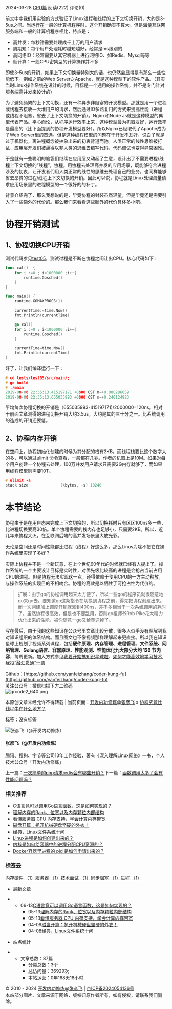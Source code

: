 2024-03-28 [CPU篇](https://kfngxl.cn/index.php/category/cpu/) 阅读(222) 评论(0)

前文中中我们用实验的方式验证了Linux进程和线程的上下文切换开销，大约是3-5us之间。当运行在一般的计算机程序时，这个开销确实不算大。但是海量互联网服务端和一般的计算机程序相比，特点是：

- 高并发：每秒钟需要处理成千上万的用户请求
- 周期短：每个用户处理耗时越短越好，经常是ms级别的
- 高网络IO：经常需要从其它机器上进行网络IO、如Redis、Mysql等等
- 低计算：一般CPU密集型的计算操作并不多

即使3-5us的开销，如果上下文切换量特别大的话，也仍然会显得是有那么一些性能低下。例如之前的Web Server之Apache，就是这种模型下的软件产品。（其实当时Linux操作系统在设计的时候，目标是一个通用的操作系统，并不是专门针对服务端高并发来设计的）

为了避免频繁的上下文切换，还有一种异步非阻塞的开发模型。那就是用一个进程或线程去接收一大堆用户的请求，然后通过IO多路复用的方式来提高性能（进程或线程不阻塞，省去了上下文切换的开销）。Nginx和Node Js就是这种模型的典型代表产品。平心而论，从程序运行效率上来，这种模型最为机器友好，运行效率是最高的（比下面提到的协程开发模型要好）。所以Nginx已经取代了Apache成为了Web Server里的首选。但是这种编程模型的问题在于开发不友好，说白了就是过于机器化，离进程概念被抽象出来的初衷背道而驰。人类正常的线性思维被打乱，应用层开发们被逼得以非人类的思维去编写代码，代码调试也变得异常困难。

于是就有一些聪明的脑袋们继续在应用层又动起了主意，设计出了不需要进程/线程上下文切换的“线程”，协程。用协程去处理高并发的应用场景，既能够符合进程涉及的初衷，让开发者们用人类正常的线性的思维去处理自己的业务，也同样能够省去昂贵的进程/线程上下文切换的开销。因此可以说，协程就是Linux处理海量请求应用场景里的进程模型的一个很好的的补丁。

背景介绍完了，那么我想说的是，毕竟协程的封装虽然轻量，但是毕竟还是需要引入了一些额外的代价的。那么我们来看看这些额外的代价具体多小吧。

# 协程开销测试

## 1、协程切换CPU开销

测试代码参见[test05](https://kfngxl.cn/index.php/archives/611/tests/test05/src/main/main.go)，测试过程是不断在协程之间让出CPU。核心代码如下：

```go
func cal()  {
    for i :=0 ; i<1000000 ;i++{
        runtime.Gosched()
    }
}

func main() {
    runtime.GOMAXPROCS(1)

    currentTime:=time.Now()
    fmt.Println(currentTime)

    go cal()  
    for i :=0 ; i<1000000 ;i++{
        runtime.Gosched()
    }

    currentTime=time.Now()
    fmt.Println(currentTime)
}
```

好了，让我们编译运行一下：

```c
# cd tests/test05/src/main/;  
# go build  
# ./main  
2019-08-08 22:35:13.415197171 +0800 CST m=+0.000286059
2019-08-08 22:35:13.655035993 +0800 CST m=+0.240124923
```

平均每次协程切换的开销是（655035993-415197171)/2000000=120ns。相对于前面文章测得的进程切换开销大约3.5us，大约是其的三十分之一。比系统调用的造成的开销还要低。

## 2、协程内存开销

在空间上，协程初始化创建的时候为其分配的栈有2KB。而线程栈要比这个数字大的多，可以通过ulimit 命令查看，一般都在几兆，作者的机器上是10M。如果对每个用户创建一个协程去处理，100万并发用户请求只需要2G内存就够了，而如果用线程模型则需要10T。

```c
# ulimit -a  
stack size              (kbytes, -s) 10240  
```

# 本节结论

协程由于是在用户态来完成上下文切换的，所以切换耗时只有区区100ns多一些，比进程切换要高30倍。单个协程需要的栈内存也足够小，只需要2KB。所以，近几年来协程大火，在互联网后端的高并发场景里大放光彩。

无论是空间还是时间性能都比进程（线程）好这么多，那么Linus为啥不把它在操作系统里实现了多好？ 

实际上协程并不是一个新玩意，在上个世纪60年代的时候就已经有人提出了。操作系统的一个主要设计目标是实时性，对优先级比较高的进程是会抢占当前占用CPU的进程。但是协程无法实现这一点，还得依赖于使用CPU的一方主动释放，与操作系统的实现目的不相吻合。协程的高效是以牺牲了可抢占性为代价的。

> 扩展：由于go的协程调用起来太方便了，所以一些go的程序员就很随意地go来go去。要知道go这条指令在切换到协程之前，得先把协程创建出来。而一次创建加上调度开销就涨到400ns，差不多相当于一次系统调用的耗时了。虽然协程很高效，但是也不要乱用，否则go祖师爷Rob Pike花大精力优化出来的性能，被你随意一go又给葬送掉了。

写在最后，由于我的这些知识在公众号里文章比较分散，很多人似乎没有理解到我对知识组织的体系结构。而且图文也不像视频那样理解起来更直接。所以我在知识星球上规划了视频系列课程，包括**硬件原理、内存管理、进程管理、文件系统、网络管理、Golang语言、容器原理、性能观测、性能优化九大部分大约 120 节内容**，每周更新。加入方式参见[我要开始搞知识星球啦](https://mp.weixin.qq.com/s/_8ux274sY-As__Xwoqmewg)、[如何才能高效地学习技术,我投“融汇贯通”一票](https://mp.weixin.qq.com/s/z82z9jqnt08gBLYGxLHY2g)

Github：[https://github.com/yanfeizhang/coder-kung-fu](https://github.com/yanfeizhang/coder-kung-fu)  
关注公众号：微信扫描下方二维码  
![qrcode2_640.png](https://kfngxl.cn/usr/uploads/2024/05/4275823318.png "qrcode2_640.png")

本原创文章未经允许不得转载 | 当前页面：[开发内功修炼@张彦飞](https://kfngxl.cn/) » [协程究竟比线程牛在什么地方？](https://kfngxl.cn/index.php/archives/611/)

标签：没有标签

![张彦飞（@开发内功修炼）](https://secure.gravatar.com/avatar/23c60606a05a1e9b9fac9cadbd055ad7?s=50&r=g)

#### 张彦飞（@开发内功修炼）

腾讯、搜狗、字节等公司13年工作经验，著有《深入理解Linux网络》一书，个人技术公众号「开发内功修炼」

上一篇：[一次简单的php请求redis会有哪些开销？](https://kfngxl.cn/index.php/archives/610/ "一次简单的php请求redis会有哪些开销？")下一篇：[函数调用太多了会有性能问题吗？](https://kfngxl.cn/index.php/archives/612/ "函数调用太多了会有性能问题吗？")

### 相关推荐

- [C语言竟可以调用Go语言函数，这是如何实现的？](https://kfngxl.cn/index.php/archives/810/ "C语言竟可以调用Go语言函数，这是如何实现的？")
- [理解内存的Rank、位宽以及内存颗粒内部结构](https://kfngxl.cn/index.php/archives/798/ "理解内存的Rank、位宽以及内存颗粒内部结构")
- [看懂服务器 CPU 内存支持，学会计算内存带宽](https://kfngxl.cn/index.php/archives/787/ "看懂服务器 CPU 内存支持，学会计算内存带宽")
- [磁盘开篇：扒开机械硬盘坚硬的外衣！](https://kfngxl.cn/index.php/archives/774/ "磁盘开篇：扒开机械硬盘坚硬的外衣！")
- [经典，Linux文件系统十问](https://kfngxl.cn/index.php/archives/769/ "经典，Linux文件系统十问")
- [Linux进程是如何创建出来的？](https://kfngxl.cn/index.php/archives/687/ "Linux进程是如何创建出来的？")
- [内核是如何给容器中的进程分配CPU资源的？](https://kfngxl.cn/index.php/archives/752/ "内核是如何给容器中的进程分配CPU资源的？")
- [Docker容器里进程的 pid 是如何申请出来的？](https://kfngxl.cn/index.php/archives/745/ "Docker容器里进程的 pid 是如何申请出来的？")

### 标签云

[内存硬件 （1）](https://kfngxl.cn/index.php/tag/%E5%86%85%E5%AD%98%E7%A1%AC%E4%BB%B6/)[服务器 （1）](https://kfngxl.cn/index.php/tag/%E6%9C%8D%E5%8A%A1%E5%99%A8/)[技术面试 （1）](https://kfngxl.cn/index.php/tag/%E6%8A%80%E6%9C%AF%E9%9D%A2%E8%AF%95/)[同步阻塞 （1）](https://kfngxl.cn/index.php/tag/%E5%90%8C%E6%AD%A5%E9%98%BB%E5%A1%9E/)[进程 （1）](https://kfngxl.cn/index.php/tag/%E8%BF%9B%E7%A8%8B/)

- 最新文章

- - 06-13[C语言竟可以调用Go语言函数，这是如何实现的？](https://kfngxl.cn/index.php/archives/810/ "C语言竟可以调用Go语言函数，这是如何实现的？")
    - 05-13[理解内存的Rank、位宽以及内存颗粒内部结构](https://kfngxl.cn/index.php/archives/798/ "理解内存的Rank、位宽以及内存颗粒内部结构")
    - 05-13[看懂服务器 CPU 内存支持，学会计算内存带宽](https://kfngxl.cn/index.php/archives/787/ "看懂服务器 CPU 内存支持，学会计算内存带宽")
    - 04-09[磁盘开篇：扒开机械硬盘坚硬的外衣！](https://kfngxl.cn/index.php/archives/774/ "磁盘开篇：扒开机械硬盘坚硬的外衣！")
    - 04-08[经典，Linux文件系统十问](https://kfngxl.cn/index.php/archives/769/ "经典，Linux文件系统十问")

- 站点统计

- - 文章总数：87篇
    - 分类总数：3个
    - 总访问量：36929次
    - 本站运营：0年168天18小时

© 2010 - 2024 [开发内功修炼@张彦飞](https://kfngxl.cn/) | [京ICP备2024054136号](http://beian.miit.gov.cn/)  
本站部分图片、文章来源于网络，版权归原作者所有，如有侵权，请联系我们删除。